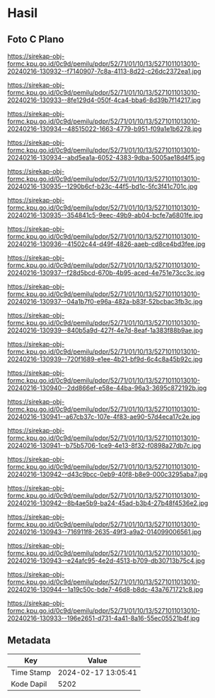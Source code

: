 # Hasil

## Foto C Plano

https://sirekap-obj-formc.kpu.go.id/0c9d/pemilu/pdpr/52/71/01/10/13/5271011013010-20240216-130932--f7140907-7c8a-4113-8d22-c26dc2372ea1.jpg

https://sirekap-obj-formc.kpu.go.id/0c9d/pemilu/pdpr/52/71/01/10/13/5271011013010-20240216-130933--8fe129d4-050f-4ca4-bba6-8d39b7f14217.jpg

https://sirekap-obj-formc.kpu.go.id/0c9d/pemilu/pdpr/52/71/01/10/13/5271011013010-20240216-130934--48515022-1663-4779-b951-f09a1e1b6278.jpg

https://sirekap-obj-formc.kpu.go.id/0c9d/pemilu/pdpr/52/71/01/10/13/5271011013010-20240216-130934--abd5ea1a-6052-4383-9dba-5005ae18d4f5.jpg

https://sirekap-obj-formc.kpu.go.id/0c9d/pemilu/pdpr/52/71/01/10/13/5271011013010-20240216-130935--1290b6cf-b23c-44f5-bd1c-5fc3f41c701c.jpg

https://sirekap-obj-formc.kpu.go.id/0c9d/pemilu/pdpr/52/71/01/10/13/5271011013010-20240216-130935--354841c5-9eec-49b9-ab04-bcfe7a6801fe.jpg

https://sirekap-obj-formc.kpu.go.id/0c9d/pemilu/pdpr/52/71/01/10/13/5271011013010-20240216-130936--41502c44-d49f-4826-aaeb-cd8ce4bd3fee.jpg

https://sirekap-obj-formc.kpu.go.id/0c9d/pemilu/pdpr/52/71/01/10/13/5271011013010-20240216-130937--f28d5bcd-670b-4b95-aced-4e751e73cc3c.jpg

https://sirekap-obj-formc.kpu.go.id/0c9d/pemilu/pdpr/52/71/01/10/13/5271011013010-20240216-130937--04a1b7f0-e96a-482a-b83f-52bcbac3fb3c.jpg

https://sirekap-obj-formc.kpu.go.id/0c9d/pemilu/pdpr/52/71/01/10/13/5271011013010-20240216-130939--840b5a9d-427f-4e7d-8eaf-1a383f88b9ae.jpg

https://sirekap-obj-formc.kpu.go.id/0c9d/pemilu/pdpr/52/71/01/10/13/5271011013010-20240216-130939--720f1689-e1ee-4b21-bf9d-6c4c8a45b92c.jpg

https://sirekap-obj-formc.kpu.go.id/0c9d/pemilu/pdpr/52/71/01/10/13/5271011013010-20240216-130940--2dd866ef-e58e-44ba-96a3-3695c872192b.jpg

https://sirekap-obj-formc.kpu.go.id/0c9d/pemilu/pdpr/52/71/01/10/13/5271011013010-20240216-130941--a67cb37c-107e-4f83-ae90-57d4eca17c2e.jpg

https://sirekap-obj-formc.kpu.go.id/0c9d/pemilu/pdpr/52/71/01/10/13/5271011013010-20240216-130941--b75b5706-1ce9-4e13-8f32-f0898a27db7c.jpg

https://sirekap-obj-formc.kpu.go.id/0c9d/pemilu/pdpr/52/71/01/10/13/5271011013010-20240216-130942--d43c9bcc-0eb9-40f8-b8e9-000c3295aba7.jpg

https://sirekap-obj-formc.kpu.go.id/0c9d/pemilu/pdpr/52/71/01/10/13/5271011013010-20240216-130942--8b4ae5b9-ba24-45ad-b3b4-27b48f4536e2.jpg

https://sirekap-obj-formc.kpu.go.id/0c9d/pemilu/pdpr/52/71/01/10/13/5271011013010-20240216-130943--716911f8-2635-49f3-a9a2-014099006561.jpg

https://sirekap-obj-formc.kpu.go.id/0c9d/pemilu/pdpr/52/71/01/10/13/5271011013010-20240216-130943--e24afc95-4e2d-4513-b709-db30713b75c4.jpg

https://sirekap-obj-formc.kpu.go.id/0c9d/pemilu/pdpr/52/71/01/10/13/5271011013010-20240216-130944--1a19c50c-bde7-46d8-b8dc-43a7671721c8.jpg

https://sirekap-obj-formc.kpu.go.id/0c9d/pemilu/pdpr/52/71/01/10/13/5271011013010-20240216-130933--196e2651-d731-4a41-8a16-55ec05521b4f.jpg


## Metadata

| Key        | Value               |
| ---------- | ------------------- |
| Time Stamp | 2024-02-17 13:05:41 |
| Kode Dapil | 5202                |



